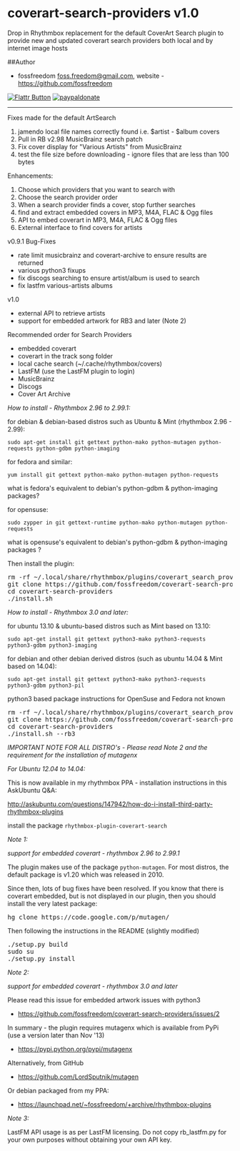 coverart-search-providers v1.0
=========================

Drop in Rhythmbox replacement for the default CoverArt Search plugin to provide new and updated coverart search providers both local and by internet image hosts

##Author

 - fossfreedom <foss.freedom@gmail.com>, website - https://github.com/fossfreedom

[![Flattr Button](http://api.flattr.com/button/button-compact-static-100x17.png "Flattr This!")](http://flattr.com/thing/1811718/ "fossfreedom")  [![paypaldonate](https://www.paypalobjects.com/en_GB/i/btn/btn_donate_SM.gif)](https://www.paypal.com/cgi-bin/webscr?cmd=_s-xclick&hosted_button_id=KBV682WJ3BDGL)

-------------

Fixes made for the default ArtSearch

1. jamendo local file names correctly found i.e. $artist - $album covers
2. Pull in RB v2.98 MusicBrainz search patch
3. Fix cover display for "Various Artists" from MusicBrainz
4. test the file size before downloading - ignore files that are less than 100 bytes


Enhancements:

1. Choose which providers that you want to search with
2. Choose the search provider order
2. When a search provider finds a cover, stop further searches
3. find and extract embedded covers in MP3, M4A, FLAC & Ogg files
4. API to embed coverart in MP3, M4A, FLAC & Ogg files
5. External interface to find covers for artists

v0.9.1 Bug-Fixes

 - rate limit musicbrainz and coverart-archive to ensure results are returned
 - various python3 fixups
 - fix discogs searching to ensure artist/album is used to search
 - fix lastfm various-artists albums
 
v1.0

 - external API to retrieve artists
 - support for embedded artwork for RB3 and later (Note 2)

Recommended order for Search Providers

 - embedded coverart
 - coverart in the track song folder
 - local cache search (~/.cache/rhythmbox/covers)
 - LastFM (use the LastFM plugin to login)
 - MusicBrainz
 - Discogs
 - Cover Art Archive

*How to install - Rhythmbox 2.96 to 2.99.1:*

for debian & debian-based distros such as Ubuntu & Mint (rhythmbox 2.96 - 2.99):

    sudo apt-get install git gettext python-mako python-mutagen python-requests python-gdbm python-imaging

for fedora and similar:

    yum install git gettext python-mako python-mutagen python-requests
    
what is fedora's equivalent to debian's python-gdbm & python-imaging packages?
    
for opensuse:
 
    sudo zypper in git gettext-runtime python-mako python-mutagen python-requests

what is opensuse's equivalent to debian's python-gdbm & python-imaging packages ?

Then install the plugin:

<pre>
rm -rf ~/.local/share/rhythmbox/plugins/coverart_search_providers
git clone https://github.com/fossfreedom/coverart-search-providers.git
cd coverart-search-providers
./install.sh
</pre>

*How to install - Rhythmbox 3.0 and later:*

for ubuntu 13.10 & ubuntu-based distros such as Mint based on 13.10:

    sudo apt-get install git gettext python3-mako python3-requests python3-gdbm python3-imaging
    
for debian and other debian derived distros (such as ubuntu 14.04 & Mint based on 14.04):

    sudo apt-get install git gettext python3-mako python3-requests python3-gdbm python3-pil
   

python3 based package instructions for OpenSuse and Fedora not known

<pre>
rm -rf ~/.local/share/rhythmbox/plugins/coverart_search_providers
git clone https://github.com/fossfreedom/coverart-search-providers.git
cd coverart-search-providers
./install.sh --rb3
</pre>

*IMPORTANT NOTE FOR ALL DISTRO's - Please read Note 2 and the requirement for the installation of mutagenx*

*For Ubuntu 12.04 to 14.04:* 

This is now available in my rhythmbox PPA - installation instructions in this AskUbuntu Q&A:

http://askubuntu.com/questions/147942/how-do-i-install-third-party-rhythmbox-plugins

install the package `rhythmbox-plugin-coverart-search`

*Note 1:*

*support for embedded coverart - rhythmbox 2.96 to 2.99.1*

The plugin makes use of the package `python-mutagen`.  For most distros, the default package is v1.20 which was released in 2010.

Since then, lots of bug fixes have been resolved.  If you know that there is coverart embedded, but is not displayed
in our plugin, then you should install the very latest package:

<pre>
hg clone https://code.google.com/p/mutagen/
</pre>

Then following the instructions in the README (slightly modified)

<pre>
./setup.py build
sudo su
./setup.py install 
</pre>

*Note 2:*

*support for embedded coverart - rhythmbox 3.0 and later*

Please read this issue for embedded artwork issues with python3

- https://github.com/fossfreedom/coverart-search-providers/issues/2

In summary - the plugin requires mutagenx which is available from PyPi (use a version later than Nov '13)

 - https://pypi.python.org/pypi/mutagenx
 
Alternatively, from GitHub

 - https://github.com/LordSputnik/mutagen
 
Or debian packaged from my PPA:

 - https://launchpad.net/~fossfreedom/+archive/rhythmbox-plugins

*Note 3:*

LastFM API usage is as per LastFM licensing.  Do not copy rb_lastfm.py for your own purposes without obtaining your own API key.
